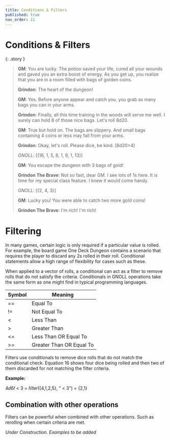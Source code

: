 ```yaml
---
title: Conditions & Filters
published: true
nav_order: 11
---
```


# Conditions & Filters

{: .story }
>**GM**: You are lucky. The potion saved your life, cured all your wounds and gaved you an extra boost of energy. As you get up, you realize that you are in a room filled with bags of golden coins.
>
>**Grindon**: The heart of the dungeon!
>
>**GM**: Yes. Before anyone appear and catch you, you grab as many bags you can in your arms.
>
>**Grindon**: Finally, all this time training in the woods will serve me well. I surely can hold 8 of those nice bags. Let's roll 8d20.
>
>**GM**: True but hold on. The bags are slippery. And small bags containing 4 coins or less may fall from your arms.
>
>**Grindon**: Okay, let's roll. Please dice, be kind.  [8d20>4]
>
>*GNOLL*: [{16, 1, 5, 8, 1, 9, 1, 13}]
>
>**GM**: You escape the dungeon with 3 bags of gold!
>
>**Grindon The Brave**: Not so fast, dear GM. I see lots of 1s here. It is time for my special class feature. I knew it would come handy.
>
> *GNOLL*: [{2, 4, 3}]
>
>**GM**: Lucky you! You were able to catch two more gold coins!
>
>**Grindon The Brave**: I'm rich! I'm rich!

# Filtering

In many games, certain logic is only required if a particular value is rolled. For example, the board game One Deck Dungeon  contains a scenario
that requires the player to discard any 2s rolled in their roll. Conditional statements allow a high range of flexibility for
cases such as these.

When applied to a vector of rolls, a conditional can act as a filter to remove rolls that do not satisfy the criteria.
Conditionals in GNOLL operations take the same form as one might find in typical programming languages.

| Symbol | Meaning      |
| ------ | ------------ |
|   ==   | Equal To     |
|   !=   | Not Equal To     |
|   <    | Less Than    |
|   >    | Greater Than |
|   <=   | Less Than OR Equal To     |
|   >=   | Greater Than OR Equal To     |

Filters use conditionals to remove dice rolls that do not match the conditional check. Equation 16 shows four dice
being rolled and then two of them discarded for not matching the filter criteria.

**Example:**

4𝑑6𝑓 < 3 = 𝑓𝑖𝑙𝑡𝑒𝑟({4,1,2,5}, ” < 3”) = {2,1}

## Combination with other operations

Filters can be powerful when combined with other operations. Such as rerolling when certain criteria are met.

*Under Construction. Examples to be added*
